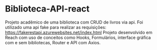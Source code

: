 # Biblioteca-API-react
Projeto acadêmico de uma biblioteca com CRUD de livros via api.
Foi utilizado uma api fake para realizar as requisições: https://fakerestapi.azurewebsites.net/index.html
Projeto desenvolvido em Reach com uso de conceitos como Hooks, Formulários, interface gráfica com e sem bibliotecas, Router e API com Axios.
